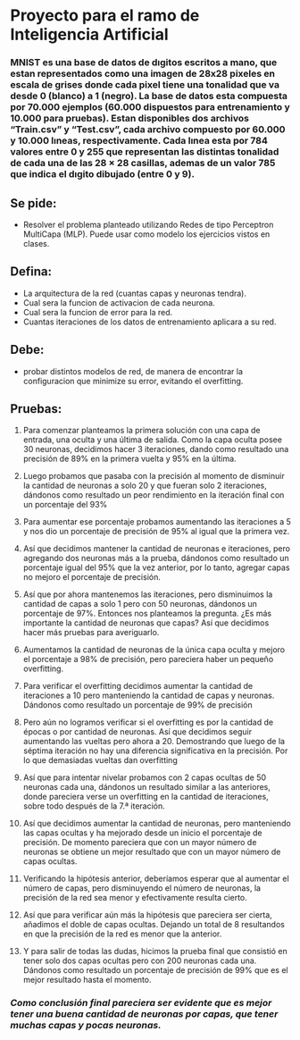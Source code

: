 # Proyecto para el ramo de Inteligencia Artificial

### MNIST es una base de datos de dıgitos escritos a mano, que estan representados como una imagen de 28x28 pixeles en escala de grises donde cada pixel tiene una tonalidad que va desde 0 (blanco) a 1 (negro). La base de datos esta compuesta por 70.000 ejemplos (60.000 dispuestos para entrenamiento y 10.000 para pruebas). Estan disponibles dos archivos “Train.csv” y “Test.csv”, cada archivo compuesto por 60.000 y 10.000 lıneas, respectivamente. Cada lınea esta por 784 valores entre 0 y 255 que representan las distintas tonalidad de cada una de las 28 × 28 casillas, ademas de un valor 785 que indica el dıgito dibujado (entre 0 y 9).

## Se pide:

- Resolver el problema planteado utilizando Redes de tipo Perceptron MultiCapa (MLP). Puede usar como
  modelo los ejercicios vistos en clases.

## Defina:

- La arquitectura de la red (cuantas capas y neuronas tendra).
- Cual sera la funcion de activacion de cada neurona.
- Cual sera la funcion de error para la red.
- Cuantas iteraciones de los datos de entrenamiento aplicara a su red.

## Debe:

- probar distintos modelos de red, de manera de encontrar la configuracion que minimize su error,
  evitando el overfitting.

## Pruebas:

1.  Para comenzar planteamos la primera solución con una capa de entrada, una oculta y una última de salida. Como la capa oculta posee 30 neuronas, decidimos hacer 3 iteraciones, dando como resultado una precisión de 89% en la primera vuelta y 95% en la última.

2.  Luego probamos que pasaba con la precisión al momento de disminuir la cantidad de neuronas a solo 20 y que fueran solo 2 iteraciones, dándonos como resultado un peor rendimiento en la iteración final con un porcentaje del 93%

3.  Para aumentar ese porcentaje probamos aumentando las iteraciones a 5 y nos dio un porcentaje de precisión de 95% al igual que la primera vez.

4.  Así que decidimos mantener la cantidad de neuronas e iteraciones, pero agregando dos neuronas más a la prueba, dándonos como resultado un porcentaje igual del 95% que la vez anterior, por lo tanto, agregar capas no mejoro el porcentaje de precisión.

5.  Así que por ahora mantenemos las iteraciones, pero disminuimos la cantidad de capas a solo 1 pero con 50 neuronas, dándonos un porcentaje de 97%. Entonces nos planteamos la pregunta. ¿Es más importante la cantidad de neuronas que capas? Así que decidimos hacer más pruebas para averiguarlo.

6.  Aumentamos la cantidad de neuronas de la única capa oculta y mejoro el porcentaje a 98% de precisión, pero pareciera haber un pequeño overfitting.

7.  Para verificar el overfitting decidimos aumentar la cantidad de iteraciones a 10 pero manteniendo la cantidad de capas y neuronas. Dándonos como resultado un porcentaje de 99% de precisión

8.  Pero aún no logramos verificar si el overfitting es por la cantidad de épocas o por cantidad de neuronas. Así que decidimos seguir aumentando las vueltas pero ahora a 20. Demostrando que luego de la séptima iteración no hay una diferencia significativa en la precisión. Por lo que demasiadas vueltas dan overfitting

9.  Así que para intentar nivelar probamos con 2 capas ocultas de 50 neuronas cada una, dándonos un resultado similar a las anteriores, donde pareciera verse un overfitting en la cantidad de iteraciones, sobre todo después de la 7.ª iteración.

10. Así que decidimos aumentar la cantidad de neuronas, pero manteniendo las capas ocultas y ha mejorado desde un inicio el porcentaje de precisión. De momento pareciera que con un mayor número de neuronas se obtiene un mejor resultado que con un mayor número de capas ocultas.

11. Verificando la hipótesis anterior, deberíamos esperar que al aumentar el número de capas, pero disminuyendo el número de neuronas, la precisión de la red sea menor y efectivamente resulta cierto.

12. Así que para verificar aún más la hipótesis que pareciera ser cierta, añadimos el doble de capas ocultas. Dejando un total de 8 resultandos en que la precisión de la red es menor que la anterior.

13. Y para salir de todas las dudas, hicimos la prueba final que consistió en tener solo dos capas ocultas pero con 200 neuronas cada una. Dándonos como resultado un porcentaje de precisión de 99% que es el mejor resultado hasta el momento.

### _Como conclusión final pareciera ser evidente que es mejor tener una buena cantidad de neuronas por capas, que tener muchas capas y pocas neuronas._
